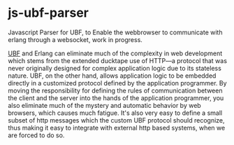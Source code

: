 # js-ubf-parser
Javascript Parser for UBF, to Enable the webbrowser to communicate with erlang through a websocket, work in progress.

[UBF](https://ubf.github.io/ubf/) and Erlang can eliminate much of the complexity in web development which stems from the extended ducktape use of HTTP—a protocol that was never originally designed for complex application logic due to its stateless nature. UBF, on the other hand, allows application logic to be embedded directly in a customized protocol defined by the application programmer. By moving the responsibility for defining the rules of communication between the client and the server into the hands of the application programmer, you also eliminate much of the mystery and automatic behavior by web browsers, which causes much fatigue. It's also very easy to define a small subset of http messages which the custom UBF protocol should recognize, thus making it easy to integrate with external http based systems, when we are forced to do so.

